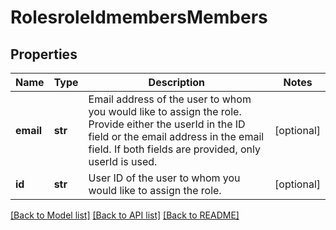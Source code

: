 # RolesroleIdmembersMembers

## Properties
Name | Type | Description | Notes
------------ | ------------- | ------------- | -------------
**email** | **str** | Email address of the user to whom you would like to assign the role. Provide either the userId in the ID field or the email address in the email field. If both fields are provided, only userId is used. | [optional] 
**id** | **str** | User ID of the user to whom you would like to assign the role.  | [optional] 

[[Back to Model list]](../README.md#documentation-for-models) [[Back to API list]](../README.md#documentation-for-api-endpoints) [[Back to README]](../README.md)

